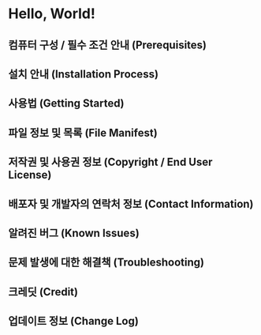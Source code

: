# Hello, World!

## 컴퓨터 구성 / 필수 조건 안내 (Prerequisites)

## 설치 안내 (Installation Process)

## 사용법 (Getting Started)

## 파일 정보 및 목록 (File Manifest)

## 저작권 및 사용권 정보 (Copyright / End User License)

## 배포자 및 개발자의 연락처 정보 (Contact Information)

## 알려진 버그 (Known Issues)

## 문제 발생에 대한 해결책 (Troubleshooting)

## 크레딧 (Credit)

## 업데이트 정보 (Change Log)

